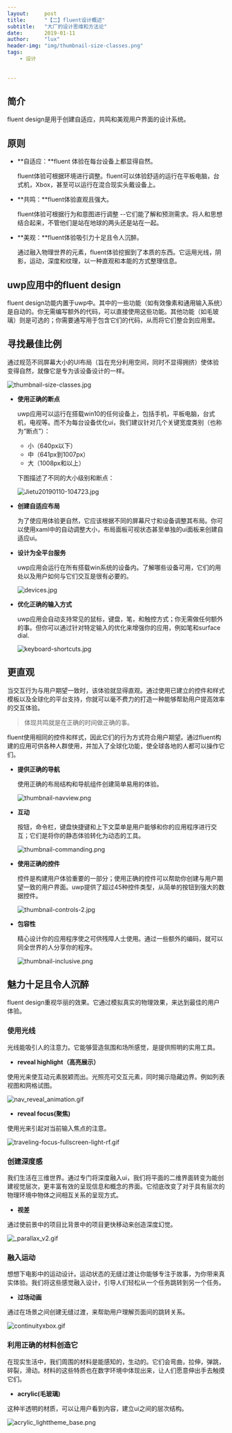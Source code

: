 ```yaml
---
layout:     post
title:      "【二】fluent设计概述"
subtitle:   "大厂的设计思维和方法论"
date:       2019-01-11
author:     "lux"
header-img: "img/thumbnail-size-classes.png"
tags:
    - 设计
    
    
---
```


## 简介
fluent design是用于创建自适应，共鸣和美观用户界面的设计系统。
## 原则
* **自适应：**fluent 体验在每台设备上都显得自然。


    fluent体验可根据环境进行调整。fluent可以体验舒适的运行在平板电脑，台式机，Xbox，甚至可以运行在混合现实头戴设备上。

* **共鸣：**fluent体验直观且强大。

    fluent体验可根据行为和意图进行调整 --它们能了解和预测需求。将人和思想结合起来，不管他们是站在地球的两头还是站在一起。
    
* **美观：**fluent体验吸引力十足且令人沉醉。

    通过融入物理世界的元素，fluent体验挖掘到了本质的东西。它运用光线，阴影，运动，深度和纹理，以一种直观和本能的方式整理信息。
    
## uwp应用中的fluent design
fluent design功能内置于uwp中。其中的一些功能（如有效像素和通用输入系统）是自动的。你无需编写额外的代码，可以直接使用这些功能。其他功能（如毛玻璃）则是可选的；你需要通写用于包含它们的代码，从而将它们整合到应用里。

## 寻找最佳比例
通过规范不同屏幕大小的UI布局（旨在充分利用空间，同时不显得拥挤）使体验变得自然，就像它是专为该设备设计的一样。

![thumbnail-size-classes.jpg](https://i.loli.net/2019/01/10/5c36afd9374e4.jpg)

* **使用正确的断点**

    uwp应用可以运行在搭载win10的任何设备上，包括手机，平板电脑，台式机，电视等。而不为每台设备优化ui，我们建议针对几个关键宽度类别（也称为“断点”）：
    * 小（640px以下）
    * 中（641px到1007px）
    * 大（1008px和以上）

    下图描述了不同的大小级别和断点：
    
    ![Jietu20190110-104723.jpg](https://i.loli.net/2019/01/10/5c36b2827e164.jpg)
 
* **创建自适应布局**


    为了使应用体验更自然，它应该根据不同的屏幕尺寸和设备调整其布局。你可以使用xaml中的自动调整大小，布局面板可视状态甚至单独的ui面板来创建自适应ui。
    
* **设计为全平台服务**

    uwp应用会运行在所有搭载win系统的设备内。了解哪些设备可用，它们的用处以及用户如何与它们交互是很有必要的。
    
    ![devices.jpg](https://i.loli.net/2019/01/10/5c36b8cc4b73f.jpg)
    
* **优化正确的输入方式**

    uwp应用会自动支持常见的鼠标，键盘，笔，和触控方式；你无需做任何额外的事。但你可以通过针对特定输入的优化来增强你的应用，例如笔和surface dial.
    
    ![keyboard-shortcuts.jpg](https://i.loli.net/2019/01/10/5c36b928cf598.jpg)
    
## 更直观

当交互行为与用户期望一致时，该体验就显得直观。通过使用已建立的控件和样式模板以及全球化的平台支持，你就可以毫不费力的打造一种能够帮助用户提高效率的交互体验。

> 体现共鸣就是在正确的时间做正确的事。

fluent使用相同的控件和样式，因此它们的行为方式符合用户期望。通过fluent构建的应用可供各种人群使用，并加入了全球化功能，使全球各地的人都可以操作它们。

* **提供正确的导航**

    使用正确的布局结构和导航组件创建简单易用的体验。
    
    ![thumbnail-navview.png](https://i.loli.net/2019/01/10/5c36be93899f6.png)
    
* **互动**

    按钮，命令栏，键盘快捷键和上下文菜单是用户能够和你的应用程序进行交互；它们是将你的静态体验转化为动态的工具。  
    
    ![thumbnail-commanding.png](https://i.loli.net/2019/01/10/5c36be93690d5.png)
    
* **使用正确的控件**

    控件是构建用户体验重要的一部分；使用正确的控件可以帮助你创建与用户期望一致的用户界面。uwp提供了超过45种控件类型，从简单的按钮到强大的数据控件。
    
    ![thumbnail-controls-2.jpg](https://i.loli.net/2019/01/10/5c36c02743364.jpg)
    
* **包容性**

    精心设计你的应用程序使之可供残障人士使用。通过一些额外的编码，就可以同全世界的人分享你的程序。
    
    ![thumbnail-inclusive.png](https://i.loli.net/2019/01/10/5c36c3900b79b.png)
    
## 魅力十足且令人沉醉
fluent design重视华丽的效果。它通过模拟真实的物理效果，来达到最佳的用户体验。

### 使用光线
光线能吸引人的注意力。它能够营造氛围和场所感觉，是提供照明的实用工具。

 
* **reveal highlight（高亮展示）**

使用光来使互动元素脱颖而出。光照亮可交互元素，同时揭示隐藏边界。例如列表视图和网格试图。

![nav_reveal_animation.gif](https://i.loli.net/2019/01/10/5c36e6ac3bba1.gif)

* **reveal focus(聚焦)**

使用光来引起对当前输入焦点的注意。

![traveling-focus-fullscreen-light-rf.gif](https://i.loli.net/2019/01/10/5c36ec1cd34f5.gif)

### 创建深度感

我们生活在三维世界。通过专门将深度融入ui，我们将平面的二维界面转变为能创建视觉层次，更丰富有效的呈现信息和概念的界面。它彻底改变了对于具有层次的物理环境中物体之间相互关系的呈现方式。


* **视差**

通过使前景中的项目比背景中的项目更快移动来创造深度幻觉。

![_parallax_v2.gif](https://i.loli.net/2019/01/10/5c36ed5a51934.gif)

### 融入运动

想想下电影中的运动设计。运动状态的无缝过渡让你能够专注于故事，为你带来真实体验。我们将这些感觉融入设计，引导人们轻松从一个任务跳转到另一个任务。



* **过场动画**

通过在场景之间创建无缝过渡，来帮助用户理解页面间的跳转关系。

![continuityxbox.gif](https://i.loli.net/2019/01/10/5c36efe6eeab9.gif)


### 利用正确的材料创造它

在现实生活中，我们周围的材料是能感知的，生动的。它们会弯曲，拉伸，弹跳，碎裂，滑动。材料的这些特质也在数字环境中体现出来，让人们愿意伸出手去触摸它们。

* **acrylic(毛玻璃)**

这种半透明的材质，可以让用户看到内容，建立ui之间的层次结构。

![acrylic_lighttheme_base.png](https://i.loli.net/2019/01/10/5c36f19095dca.png)
